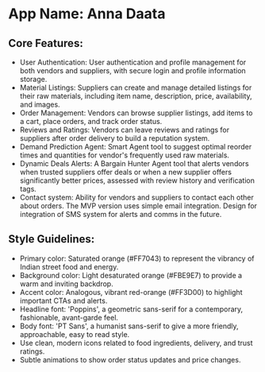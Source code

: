 # **App Name**: Anna Daata

## Core Features:

- User Authentication: User authentication and profile management for both vendors and suppliers, with secure login and profile information storage.
- Material Listings: Suppliers can create and manage detailed listings for their raw materials, including item name, description, price, availability, and images.
- Order Management: Vendors can browse supplier listings, add items to a cart, place orders, and track order status.
- Reviews and Ratings: Vendors can leave reviews and ratings for suppliers after order delivery to build a reputation system.
- Demand Prediction Agent: Smart Agent tool to suggest optimal reorder times and quantities for vendor's frequently used raw materials.
- Dynamic Deals Alerts: A Bargain Hunter Agent tool that alerts vendors when trusted suppliers offer deals or when a new supplier offers significantly better prices, assessed with review history and verification tags.
- Contact system: Ability for vendors and suppliers to contact each other about orders.  The MVP version uses simple email integration. Design for integration of SMS system for alerts and comms in the future.

## Style Guidelines:

- Primary color: Saturated orange (#FF7043) to represent the vibrancy of Indian street food and energy.
- Background color: Light desaturated orange (#FBE9E7) to provide a warm and inviting backdrop.
- Accent color: Analogous, vibrant red-orange (#FF3D00) to highlight important CTAs and alerts.
- Headline font: 'Poppins', a geometric sans-serif for a contemporary, fashionable, avant-garde feel.
- Body font: 'PT Sans', a humanist sans-serif to give a more friendly, approachable, easy to read style.
- Use clean, modern icons related to food ingredients, delivery, and trust ratings.
- Subtle animations to show order status updates and price changes.